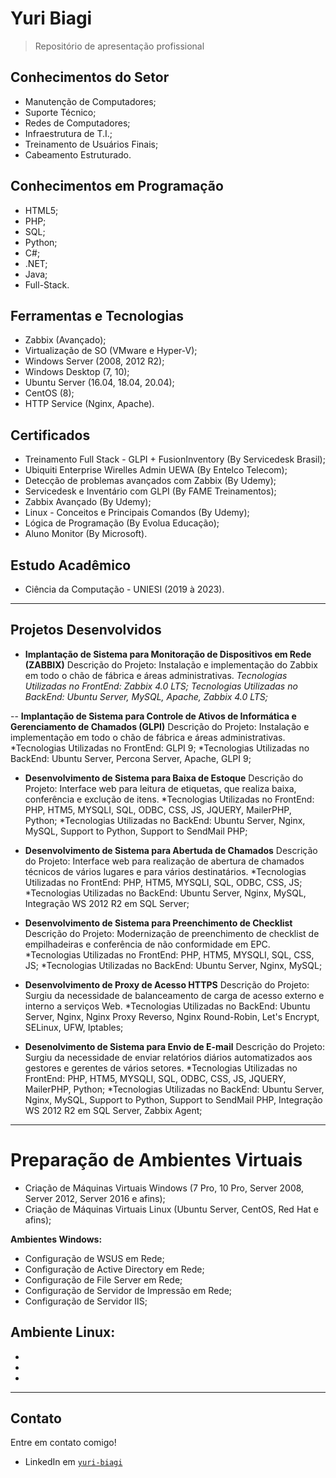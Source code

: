 # Yuri Biagi

> Repositório de apresentação profissional

## Conhecimentos do Setor

- Manutenção de Computadores;
- Suporte Técnico;
- Redes de Computadores;
- Infraestrutura de T.I.;
- Treinamento de Usuários Finais;
- Cabeamento Estruturado.

## Conhecimentos em Programação

- HTML5;
- PHP;
- SQL;
- Python;
- C#;
- .NET;
- Java;
- Full-Stack.

## Ferramentas e Tecnologias

- Zabbix (Avançado);
- Virtualização de SO (VMware e Hyper-V);
- Windows Server (2008, 2012 R2);
- Windows Desktop (7, 10);
- Ubuntu Server (16.04, 18.04, 20.04);
- CentOS (8);
- HTTP Service (Nginx, Apache).

## Certificados

- Treinamento Full Stack - GLPI + FusionInventory (By Servicedesk Brasil);
- Ubiquiti Enterprise Wirelles Admin UEWA (By Entelco Telecom);
- Detecção de problemas avançados com Zabbix (By Udemy);
- Servicedesk e Inventário com GLPI (By FAME Treinamentos);
- Zabbix Avançado (By Udemy);
- Linux - Conceitos e Principais Comandos (By Udemy);
- Lógica de Programação (By Evolua Educação);
- Aluno Monitor (By Microsoft).

## Estudo Acadêmico

- Ciência da Computação - UNIESI (2019 à 2023).

---

## Projetos Desenvolvidos

- **Implantação de Sistema para Monitoração de Dispositivos em Rede (ZABBIX)**
Descrição do Projeto: Instalação e implementação do Zabbix em todo o chão de fábrica e áreas administrativas.
*Tecnologias Utilizadas no FrontEnd: Zabbix 4.0 LTS;*
*Tecnologias Utilizadas no BackEnd: Ubuntu Server, MySQL, Apache, Zabbix 4.0 LTS;*

-- **Implantação de Sistema para Controle de Ativos de Informática e Gerenciamento de Chamados (GLPI)**
Descrição do Projeto: Instalação e implementação em todo o chão de fábrica e áreas administrativas.
*Tecnologias Utilizadas no FrontEnd: GLPI 9;
*Tecnologias Utilizadas no BackEnd: Ubuntu Server, Percona Server, Apache, GLPI 9;

- **Desenvolvimento de Sistema para Baixa de Estoque**
Descrição do Projeto: Interface web para leitura de etiquetas, que realiza baixa, conferência e exclução de itens.
*Tecnologias Utilizadas no FrontEnd: PHP, HTM5, MYSQLI, SQL, ODBC, CSS, JS, JQUERY, MailerPHP, Python;
*Tecnologias Utilizadas no BackEnd: Ubuntu Server, Nginx, MySQL, Support to Python, Support to SendMail PHP;

- **Desenvolvimento de Sistema para Abertuda de Chamados**
Descrição do Projeto: Interface web para realização de abertura de chamados técnicos de vários lugares e para vários destinatários.
*Tecnologias Utilizadas no FrontEnd: PHP, HTM5, MYSQLI, SQL, ODBC, CSS, JS;
*Tecnologias Utilizadas no BackEnd: Ubuntu Server, Nginx, MySQL, Integração WS 2012 R2 em SQL Server;

- **Desenvolvimento de Sistema para Preenchimento de Checklist**
Descrição do Projeto: Modernização de preenchimento de checklist de empilhadeiras e conferência de não conformidade em EPC.
*Tecnologias Utilizadas no FrontEnd: PHP, HTM5, MYSQLI, SQL, CSS, JS;
*Tecnologias Utilizadas no BackEnd: Ubuntu Server, Nginx, MySQL;

- **Desenvolvimento de Proxy de Acesso HTTPS**
Descrição do Projeto: Surgiu da necessidade de balanceamento de carga de acesso externo e interno a serviços Web.
*Tecnologias Utilizadas no BackEnd: Ubuntu Server, Nginx, Nginx Proxy Reverso, Nginx Round-Robin, Let's Encrypt, SELinux, UFW, Iptables;

- **Desenolvimento de Sistema para Envio de E-mail**
Descrição do Projeto: Surgiu da necessidade de enviar relatórios diários automatizados aos gestores e gerentes de vários setores.
*Tecnologias Utilizadas no FrontEnd: PHP, HTM5, MYSQLI, SQL, ODBC, CSS, JS, JQUERY, MailerPHP, Python;
*Tecnologias Utilizadas no BackEnd: Ubuntu Server, Nginx, MySQL, Support to Python, Support to SendMail PHP, Integração WS 2012 R2 em SQL Server, Zabbix Agent;

---

# Preparação de Ambientes Virtuais

- Criação de Máquinas Virtuais Windows (7 Pro, 10 Pro, Server 2008, Server 2012, Server 2016 e afins);
- Criação de Máquinas Virtuais Linux (Ubuntu Server, CentOS, Red Hat e afins);

**Ambientes Windows:**
- Configuração de WSUS em Rede;
- Configuração de Active Directory em Rede;
- Configuração de File Server em Rede;
- Configuração de Servidor de Impressão em Rede;
- Configuração de Servidor IIS;

**Ambiente Linux:**
- 
- 
- 
- 

---

## Contato

Entre em contato comigo!

- LinkedIn em <a href="http://https://www.linkedin.com/in/yuri-biagi/" target="_blank"> `yuri-biagi` </a>
